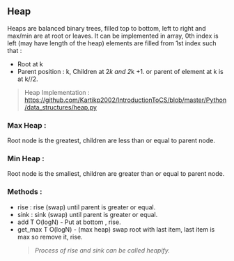 ## Heap

Heaps are balanced binary trees, filled top to bottom, left to right and max/min are at root or leaves.
It can be implemented in array, 0th index is left (may have length of the heap)
elements are filled from 1st index such that :

- Root at k
- Parent position : k, Children at 2*k and 2*k +1.
  or parent of element at k is at k//2.

> Heap Implementation :
> https://github.com/Kartikp2002/IntroductionToCS/blob/master/Python/data_structures/heap.py

### Max Heap :

Root node is the greatest, children are less than or equal to parent node.

### Min Heap :

Root node is the smallest, children are greater than or equal to parent node.

### Methods :

- rise : rise (swap) until parent is greater or equal.
- sink : sink (swap) until parent is greater or equal.
- add T O(logN) - Put at bottom , rise.
- get_max T O(logN) - (max heap) swap root with last item, last item is max so remove it, rise.
  > _Process of rise and sink can be called heapify._

